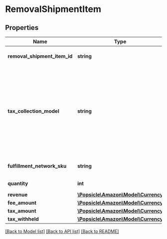 # RemovalShipmentItem

## Properties
Name | Type | Description | Notes
------------ | ------------- | ------------- | -------------
**removal_shipment_item_id** | **string** | An identifier for an item in a removal shipment. | [optional] 
**tax_collection_model** | **string** | The tax collection model applied to the item.  Possible values:  * MarketplaceFacilitator - Tax is withheld and remitted to the taxing authority by Amazon on behalf of the seller.  * Standard - Tax is paid to the seller and not remitted to the taxing authority by Amazon. | [optional] 
**fulfillment_network_sku** | **string** | The Amazon fulfillment network SKU for the item. | [optional] 
**quantity** | **int** | The quantity of the item. | [optional] 
**revenue** | [**\Popsicle\Amazon\Model\Currency**](Currency.md) |  | [optional] 
**fee_amount** | [**\Popsicle\Amazon\Model\Currency**](Currency.md) |  | [optional] 
**tax_amount** | [**\Popsicle\Amazon\Model\Currency**](Currency.md) |  | [optional] 
**tax_withheld** | [**\Popsicle\Amazon\Model\Currency**](Currency.md) |  | [optional] 

[[Back to Model list]](../../README.md#documentation-for-models) [[Back to API list]](../../README.md#documentation-for-api-endpoints) [[Back to README]](../../README.md)

